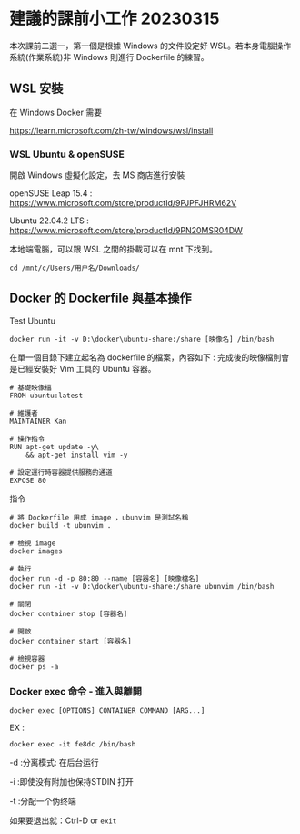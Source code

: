 # 建議的課前小工作 20230315

本次課前二選一，第一個是根據 Windows 的文件設定好 WSL。若本身電腦操作系統(作業系統)非 Windows 則進行 Dockerfile 的練習。

## WSL 安裝

在 Windows Docker 需要

https://learn.microsoft.com/zh-tw/windows/wsl/install

### WSL Ubuntu & openSUSE

開啟 Windows 虛擬化設定，去 MS 商店進行安裝

openSUSE Leap 15.4 : https://www.microsoft.com/store/productId/9PJPFJHRM62V

Ubuntu 22.04.2 LTS : https://www.microsoft.com/store/productId/9PN20MSR04DW

本地端電腦，可以跟 WSL 之間的掛載可以在 mnt 下找到。

```
cd /mnt/c/Users/用户名/Downloads/ 
```

## Docker 的 Dockerfile 與基本操作

Test Ubuntu

```
docker run -it -v D:\docker\ubuntu-share:/share [映像名] /bin/bash
```

在單一個目錄下建立起名為 dockerfile 的檔案，內容如下 : 完成後的映像檔則會是已經安裝好 Vim 工具的 Ubuntu 容器。

```
# 基礎映像檔
FROM ubuntu:latest

# 維護者
MAINTAINER Kan

# 操作指令
RUN apt-get update -y\
    && apt-get install vim -y

# 設定運行時容器提供服務的通道
EXPOSE 80

```

指令

```
# 將 Dockerfile 用成 image ，ubunvim 是測試名稱
docker build -t ubunvim .

# 檢視 image
docker images

# 執行
docker run -d -p 80:80 --name [容器名] [映像檔名]
docker run -it -v D:\docker\ubuntu-share:/share ubunvim /bin/bash

# 關閉
docker container stop [容器名]

# 開啟
docker container start [容器名]

# 檢視容器
docker ps -a
```

### Docker exec 命令 - 進入與離開

```
docker exec [OPTIONS] CONTAINER COMMAND [ARG...]
```

EX :

```
docker exec -it fe8dc /bin/bash
```

-d :分离模式: 在后台运行

-i :即使没有附加也保持STDIN 打开

-t :分配一个伪终端

如果要退出就：Ctrl-D or `exit`